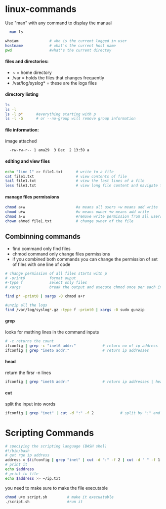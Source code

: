 # linux-commands

Use "man" with any command to display the manual
```sh
  man ls 
```
```sh
whoiam              # who is the current logged in user 
hostname            # what's the current host name 
pwd                 #what's the current directoy 
```
#### files and directories: 

 * ~ = home directory
 * /var  =  holds the files that changes frequently
 * /var/log/syslog*   = these are the logs files

#### directory listing 
```sh
ls
ls -l
ls -l p*      #everything starting with p
ls -l -G      # or --no-group will remove group information 
```
#### file information: 
image attached
```sh  
  -rw-rw-r-- 1 ama29  3 Dec  2 13:59 a
  ```

#### editing and view files 
```sh  
echo "line 1" >> file1.txt      # write to a file 
cat file1.txt                   # view contents of file 
tail file1.txt                  # view the last lines of a file 
less file1.txt                  # view long file content and navigate through pages use "q" to exit file 
```
#### manage files permissions  
```sh  
chmod a+w                       #a means all users +w means add write
chmod u+w                       #u means owner +w means add write
chmod a-w                       #remove write permission from all users 
chown ahmed file1.txt           # change owner of the file 
```

## Combinning commands 
- find command only find files 
- chmod command only change files permissions 
- if you combined both commands you can change the permission of set of files with one line of code 

```sh
# change permission of all files starts with p
# -print0           format ouput 
#-type f            select only files
# xargs             break the output and execute chmod once per each item of the output 

find p* -print0 | xargs -0 chmod a+r    

#unzip all the logs             
find /var/log/syslog*.gz -type f -print0 | xargs -0 sudo gunzip 
```

#### grep 
looks for mathing lines in the command inputs 
```sh
# -c returns the count 
ifconfig | grep -c "inet6 addr:"            # return no of ip address
ifconfig | grep "inet6 addr:"               # return ip addresses
```

#### head 
return the firsr -n lines 
```sh
ifconfig | grep "inet6 addr:"               # return ip addresses | head -n 3 # retrun the first 3 ips
```
#### cut  
split the input into words 
```sh
ifconfig | grep "inet" | cut -d ":" -f 2            # split by ":" and return the second item
```

# Scripting Commands 
```sh 
# speciying the scripting language (BASH shel) 
#!/bin/bash
# get rge ip address 
address = $(ifconfig | grep "inet" | cut -d ":" -f 2 | cut -d " " -f 1 | head -n 1) 
# print it 
echo $address
# print to file 
echo $address >> ~/ip.txt
```
you need to make sure to make the file executable 

```sh 
chmod u+x script.sh         # make it execuatable
./script.sh                 #run it
```

